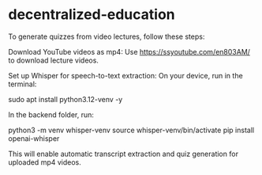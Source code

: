 # decentralized-education

To generate quizzes from video lectures, follow these steps:

Download YouTube videos as mp4:
Use https://ssyoutube.com/en803AM/ to download lecture videos.

Set up Whisper for speech-to-text extraction:
On your device, run in the terminal:

sudo apt install python3.12-venv -y

In the backend folder, run:

python3 -m venv whisper-venv
source whisper-venv/bin/activate
pip install openai-whisper

This will enable automatic transcript extraction and quiz generation for uploaded mp4 videos.
